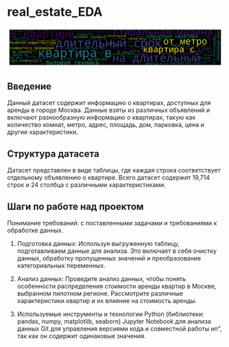 # real_estate_EDA
![name](png/5.png)
## Введение
Данный датасет содержит информацию о квартирах, доступных для аренды в городе Москва. Данные взяты из различных объявлений и включают разнообразную информацию о квартирах, такую как количество комнат, метро, адрес, площадь, дом, парковка, цена и другие характеристики.

## Структура датасета
Датасет представлен в виде таблицы, где каждая строка соответствует отдельному объявлению о квартире. Всего датасет содержит 19,714 строк и 24 столбца с различными характеристиками.

## Шаги по работе над проектом
Понимание требований:  с поставленными задачами и требованиями к обработке данных.

1. Подготовка данных: Используя выгруженную таблицу, подготавливаем данные для анализа. Это включает в себя очистку данных, обработку пропущенных значений и преобразование категориальных переменных.

2. Анализ данных: Проведите анализ данных, чтобы понять особенности распределения стоимости аренды квартир в Москве, выбранном пилотном регионе. Рассмотрите различные характеристики квартир и их влияние на стоимость аренды.

3. Используемые инструменты и технологии
Python (библиотеки: pandas, numpy, matplotlib, seaborn)
Jupyter Notebook для анализа данных
Git для управления версиями кода и совместной работы
ип", так как он содержит одинаковые значения.